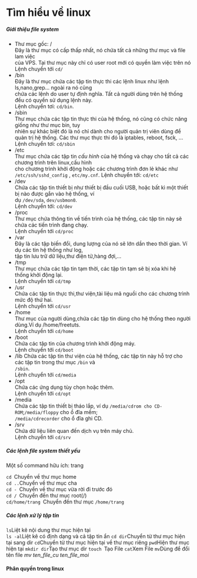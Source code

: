 # Tìm hiểu về linux
##### Giới thiệu file system
* Thư mục gốc: /  
    Đây là thư mục có cấp thấp nhất, nó chứa tất cả những thư mục và file lam việc  
    của VPS. Tại thư mục này chỉ có user root mới có quyền làm việc trên nó  
    Lệnh chuyển tới `cd/`
* /bin  
    Đây là thư mục chứa các tập tin thực thi các lệnh linux như lệnh ls,nano,grep... ngoài ra nó cũng  
    chứa các lệnh do user tự định nghĩa. Tất cả người dùng trên hệ thống đều có quyền sử dụng lệnh này.  
    Lệnh chuyển tơi: `cd/bin`.
* /sbin  
    Thư mục chứa các tập tin thực thi của hệ thống, nó cũng có chức năng giống như thư mục bin, tuy  
    nhiên sự khác biệt đó là nó chỉ dành cho người quản trị viên dùng để quản trị hệ thống. Các thư mục thực thi đó là iptables, reboot, fsck, ...  
    Lệnh chuyển tơi: `cd/sbin`  
* /etc  
    Thư mục chứa các tập tin *cấu hình* của hệ thống và chạy cho tất cả các chương trình trên linux,cấu hình  
    cho chương trình khởi động hoặc các chương trình đơn lẻ khác như `/etc/ssh/sshd_config` , `etc/my.cnf`.
    Lệnh chuyển tới: `cd/etc`  
* /dev  
    Chứa các tập tin thiết bị như thiết bị đầu cuối USB, hoặc bất kì một thiết bị nào được gắn vào hệ thống, ví  
    dụ `/dev/sda`, `dev/usbmon0`.  
    Lệnh chuyển tới: `cd/dev`  
* /proc  
    Thư mục chứa thông tin về tiến trình của hệ thống, các tập tin này sẽ chứa các tiến trình đang chạy.  
    Lệnh chuyển tới `cd/proc`  
* /var  
    Đây là các tập biến đổi, dung lượng của nó sẽ lớn dần theo thời gian. Ví dụ các tin hệ thống như log,  
    tập tin lưu trữ dữ liệu,thư điện tử,hàng đợi,...  
* /tmp  
    Thư mục chứa các tập tin tạm thời, các tập tin tạm sẽ bị xóa khi hệ thống khởi động lại.  
    Lệnh chuyển tới `cd/tmp`  
*  /usr  
    Chứa các tập tin thực thi,thư viện,tài liệu mã nguồi cho các chương trình mức độ thứ hai.  
    Lệnh chuyển tới `cd/usr`  
* /home  
    Thư mục của người dùng,chứa các tập tin dùng cho hệ thống theo người dùng.Ví dụ /home/freetuts.  
    Lệnh chuyển tới `cd/home`  
* /boot  
    Chứa các tập tin của chương trình khởi động máy.  
    Lệnh chuyển tới `cd/boot`  
* /lib
    Chứa các tập tin thư viện của hệ thống, các tập tin này hỗ trợ cho các tập tin trong thư mục `/bin` và  
    `/sbin`.  
    Lệnh chuyển tới `cd/media`  
* /opt  
    Chứa các ứng dụng tùy chọn hoặc thêm.  
    Lệnh chuyển tới `cd/opt`  
* /media  
    Chứa các tập tin thiết bị tháo lắp, ví dụ `/media/cdrom cho CD-ROM`;`/media/floppy` cho ổ đĩa mềm;  
    `/media/cdrecorder` cho ổ đĩa ghi CD.  
* /srv  
    Chứa dữ liệu liên quan đến dịch vụ trên máy chủ.  
    Lệnh chuyển tới `cd/srv`  
    
##### Các lệnh file system thiết yếu  
Một số command hữu ích:  trang

`cd `Chuyển về thư mục home  
`cd ..`Chuyển về thư mục cha  
`cd - `Chuyển về thư mục vừa rời đi trước đó  
`cd / `Chuyển đến thư mục root(/)  
`cd/home/trang `Chuyển đến thư mục `/home/trang`  

##### Các lệnh xử lý tập tin
`ls`Liệt kê nội dung thư mục hiện tại  
`ls -al`Liệt kê có định dạng và cả tập tin ẩn
`cd dir`Chuyển từ thư mục hiện tại sang dir
`cd`Chuyển từ thư mục hiện tại về thư mục riêng
`pwd`Hiện thư mục hiện tại
`mkdir dir`Tạo thư mục dir
`touch `Tạo File
`cat`Xem File
`mv`Dùng để đổi tên file *mv ten_file_cu ten_file_moi*  
 
#### Phân quyền trong linux
